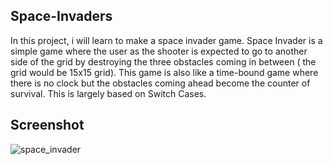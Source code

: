 ## Space-Invaders
In this project, i will learn to make a space invader game.  Space Invader is a simple game where the user as the shooter is expected to go to another side of the grid by destroying the three obstacles coming in between ( the grid would be 15x15 grid).
This game is also like a time-bound game where there is no clock but the obstacles coming ahead become the counter of survival. This is largely based on Switch Cases.

## Screenshot

![space_invader](https://user-images.githubusercontent.com/67471717/119125217-27550c80-ba4f-11eb-85e0-ed320c642c01.PNG)

